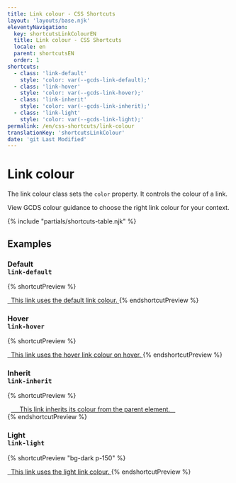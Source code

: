 ```yaml
---
title: Link colour - CSS Shortcuts
layout: 'layouts/base.njk'
eleventyNavigation:
  key: shortcutsLinkColourEN
  title: Link colour - CSS Shortcuts
  locale: en
  parent: shortcutsEN
  order: 1
shortcuts:
  - class: 'link-default'
    style: 'color: var(--gcds-link-default);'
  - class: 'link-hover'
    style: 'color: var(--gcds-link-hover);'
  - class: 'link-inherit'
    style: 'color: var(--gcds-link-inherit);'
  - class: 'link-light'
    style: 'color: var(--gcds-link-light);'
permalink: /en/css-shortcuts/link-colour
translationKey: 'shortcutsLinkColour'
date: 'git Last Modified'
---
```


# Link colour

The link colour class sets the `color` property. It controls the colour of a link.

<gcds-notice type="warning" notice-title-tag="h2" notice-title="Use with caution">
  <gcds-text><gcds-link href="{{ links.colourLink }}">View GCDS colour guidance</gcds-link> to choose the right link colour for your context.</gcds-text>
</gcds-notice>

{% include "partials/shortcuts-table.njk" %}

## Examples

### Default<br/>`link-default`

{% shortcutPreview %}

<a href="#" class="link-default">
  This link uses the default link colour.
</a>
{% endshortcutPreview %}

### Hover<br/>`link-hover`

{% shortcutPreview %}

<a href="#" class="link-hover">
  This link uses the hover link colour on hover.
</a>
{% endshortcutPreview %}

### Inherit<br/>`link-inherit`

{% shortcutPreview %}

<div style="color: var(--gcds-color-red-700);">
  <a href="#" class="link-inherit">
    This link inherits its colour from the parent element.
  </a>
</div>
{% endshortcutPreview %}

### Light<br/>`link-light`

{% shortcutPreview "bg-dark p-150" %}

<a href="#" class="link-light">
  This link uses the light link colour.
</a>
{% endshortcutPreview %}
